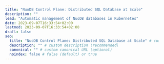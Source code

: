 ```yaml
---
title: "NuoDB Control Plane: Distributed SQL Database at Scale"
description: ""
lead: "Automatic management of NuoDB databases in Kubernetes"
date: 2023-09-07T16:33:54+02:00
lastmod: 2023-09-07T16:33:54+02:00
draft: false
seo:
  title: "NuoDB Control Plane: Distributed SQL Database at Scale" # custom title (optional)
  description: "" # custom description (recommended)
  canonical: "" # custom canonical URL (optional)
  noindex: false # false (default) or true
---
```

